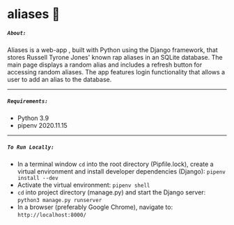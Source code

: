 # aliases :microphone:

##### `About:`
Aliases is a web-app , built with Python using the Django framework, that stores Russell Tyrone Jones' known rap aliases in an SQLite database. The main page displays a random alias and includes a refresh button for accessing random aliases.  The app features login functionality that allows a user to add an alias to the database.

---

##### `Requirements:`
* Python 3.9
* pipenv 2020.11.15

---

##### `To Run Locally:`
* In a terminal window `cd` into the root directory (Pipfile.lock), create a virtual environment and install developer dependencies (Django):
	`pipenv install --dev`
* Activate the virtual environment:
	`pipenv shell`
* `cd` into project directory (manage.py) and start the Django server:
	`python3 manage.py runserver`
* In a browser (preferably Google Chrome), navigate to:
	`http://localhost:8000/`
